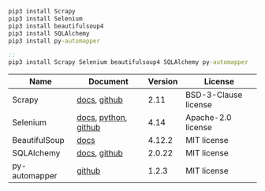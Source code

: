 ```bat
pip3 install Scrapy
pip3 install Selenium
pip3 install beautifulsoup4
pip3 install SQLAlchemy
pip3 install py-automapper

::
pip3 install Scrapy Selenium beautifulsoup4 SQLAlchemy py-automapper

```



| Name          | Document                                                                                  | Version | License              |
| ------------- | ----------------------------------------------------------------------------------------- | ------- | -------------------- |
| Scrapy        | [docs][link:scrapy-doc], [github][link:scrapy-github]                                     | 2.11    | BSD-3-Clause license |
| Selenium      | [docs][link:selenium-doc], [python][link:selenium-python], [github][link:selenium-github] | 4.14    | Apache-2.0 license   |
| BeautifulSoup | [docs][link:beautifulsoup-doc]                                                            | 4.12.2  | MIT license          |
| SQLAlchemy    | [docs][link:sqlalchemy-doc], [github][link:sqlalchemy-github]                             | 2.0.22  | MIT license          |
| py-automapper | [github][link:py-automapper-github]                                                       | 1.2.3   | MIT license          |



[link:scrapy-doc]: https://docs.scrapy.org/en/latest/
[link:scrapy-github]: https://docs.scrapy.org/en/latest/

[link:selenium-doc]: https://www.selenium.dev/documentation/
[link:selenium-python]: https://selenium-python.readthedocs.io/
[link:selenium-github]: https://github.com/seleniumhq/selenium

[link:beautifulsoup-doc]: https://www.crummy.com/software/BeautifulSoup/bs4/doc/

[link:sqlalchemy-doc]: https://docs.sqlalchemy.org/en/20/
[link:sqlalchemy-github]: https://github.com/sqlalchemy/sqlalchemy

[link:py-automapper-github]: https://github.com/anikolaienko/py-automapper

